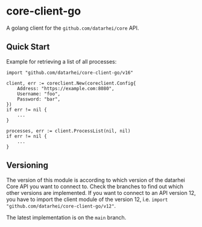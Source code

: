 # core-client-go

A golang client for the `github.com/datarhei/core` API.

## Quick Start

Example for retrieving a list of all processes:

```
import "github.com/datarhei/core-client-go/v16"

client, err := coreclient.New(coreclient.Config{
    Address: "https://example.com:8080",
    Username: "foo",
    Password: "bar",
})
if err != nil {
    ...
}

processes, err := client.ProcessList(nil, nil)
if err != nil {
    ...
}
```

## Versioning

The version of this module is according to which version of the datarhei Core API
you want to connect to. Check the branches to find out which other versions are
implemented. If you want to connect to an API version 12, you have to import the client
module of the version 12, i.e. `import "github.com/datarhei/core-client-go/v12"`.

The latest implementation is on the `main` branch.
